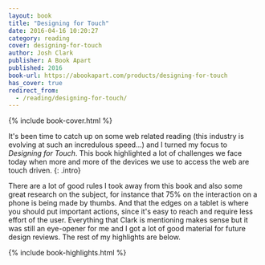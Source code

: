 ```yaml
---
layout: book
title: "Designing for Touch"
date: 2016-04-16 10:20:27
category: reading
cover: designing-for-touch
author: Josh Clark
publisher: A Book Apart
published: 2016
book-url: https://abookapart.com/products/designing-for-touch
has_cover: true
redirect_from:
  - /reading/designing-for-touch/
---
```

{% include book-cover.html %}

It's been time to catch up on some web related reading (this industry is evolving at such an incredulous speed...) and I turned my focus to *Designing for Touch*. This book highlighted a lot of challenges we face today when more and more of the devices we use to access the web are touch driven.
{: .intro}

There are a lot of good rules I took away from this book and also some great research on the subject, for instance that 75% on the interaction on a phone is being made by thumbs. And that the edges on a tablet is where you should put important actions, since it's easy to reach and require less effort of the user. Everything that Clark is mentioning makes sense but it was still an eye-opener for me and I got a lot of good material for future design reviews. The rest of my highlights are below.

{% include book-highlights.html %}
